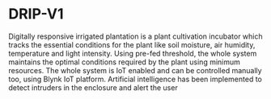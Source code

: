 # DRIP-V1
Digitally responsive irrigated plantation is a plant cultivation incubator which tracks the essential conditions for the plant like soil moisture, air humidity, temperature and light intensity. Using pre-fed threshold, the whole system maintains the optimal conditions required by the plant using minimum resources. The whole system is IoT enabled and can be
controlled manually too, using Blynk IoT platform. Artificial intelligence has been
implemented to detect intruders in the enclosure and alert the user
